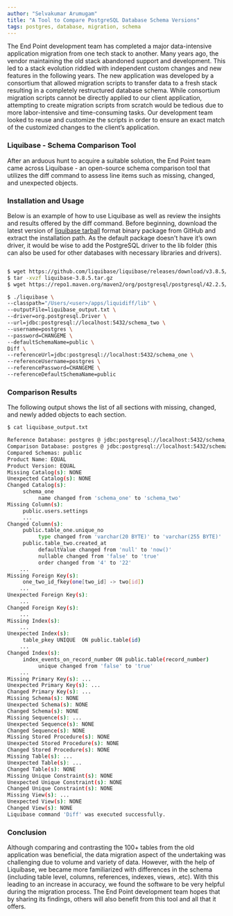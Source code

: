 ```yaml
---
author: "Selvakumar Arumugam"
title: "A Tool to Compare PostgreSQL Database Schema Versions"
tags: postgres, database, migration, schema
---
```



The End Point development team has completed a major data-intensive application migration from one tech stack to another. Many years ago, the vendor maintaining the old stack abandoned support and development. This led to a stack evolution riddled with independent custom changes and new features in the following years. The new application was developed by a consortium that allowed migration scripts to transfer data to a fresh stack resulting in a completely restructured database schema. While consortium migration scripts cannot be directly applied to our client application, attempting to create migration scripts from scratch would be tedious due to more labor-intensive and time-consuming tasks. Our development team looked to reuse and customize the scripts in order to ensure an exact match of the customized changes to the client’s application.


### Liquibase - Schema Comparison Tool

After an arduous hunt to acquire a suitable solution, the End Point team came across Liquibase - an open-source schema comparison tool that utilizes the diff command to assess line items such as missing, changed, and unexpected objects.

### Installation and Usage

Below is an example of how to use Liquibase as well as review the insights and results offered by the diff command. Before beginning, download the latest version of [liquibase tarball](https://github.com/liquibase/liquibase/releases/) format binary package from GitHub and extract the installation path. As the default package doesn't have it’s own driver, it would be wise to add the PostgreSQL driver to the lib folder (this can also be used for other databases with necessary libraries and drivers).


```bash

$ wget https://github.com/liquibase/liquibase/releases/download/v3.8.5/liquibase-3.8.5.tar.gz
$ tar -xvzf liquibase-3.8.5.tar.gz
$ wget https://repo1.maven.org/maven2/org/postgresql/postgresql/42.2.5/postgresql-42.2.5.jar -P lib/

$ ./liquibase \
--classpath="/Users/<user>/apps/liquidiff/lib" \
--outputFile=liquibase_output.txt \
--driver=org.postgresql.Driver \
--url=jdbc:postgresql://localhost:5432/schema_two \
--username=postgres \
--password=CHANGEME \
--defaultSchemaName=public \
Diff \
--referenceUrl=jdbc:postgresql://localhost:5432/schema_one \
--referenceUsername=postgres \
--referencePassword=CHANGEME \
--referenceDefaultSchemaName=public

```

### Comparison Results
The following output shows the list of all sections with missing, changed, and newly added objects to each section.

```bash
$ cat liquibase_output.txt

Reference Database: postgres @ jdbc:postgresql://localhost:5432/schema_one (Default Schema: public)
Comparison Database: postgres @ jdbc:postgresql://localhost:5432/schema_two (Default Schema: public)
Compared Schemas: public
Product Name: EQUAL
Product Version: EQUAL
Missing Catalog(s): NONE
Unexpected Catalog(s): NONE
Changed Catalog(s): 
     schema_one
          name changed from 'schema_one' to 'schema_two'
Missing Column(s): 
     public.users.settings
     ...
Changed Column(s): 
     public.table_one.unique_no
          type changed from 'varchar(20 BYTE)' to 'varchar(255 BYTE)'     
     public.table_two.created_at
          defaultValue changed from 'null' to 'now()'
          nullable changed from 'false' to 'true'
          order changed from '4' to '22'
    ...
Missing Foreign Key(s): 
     one_two_id_fkey(one[two_id] -> two[id])
    ...
Unexpected Foreign Key(s): 
    ...
Changed Foreign Key(s): 
    ...
Missing Index(s): 
    ...
Unexpected Index(s): 
     table_pkey UNIQUE  ON public.table(id)
    ...
Changed Index(s): 
     index_events_on_record_number ON public.table(record_number)
          unique changed from 'false' to 'true'
    ...
Missing Primary Key(s): ...
Unexpected Primary Key(s): ...
Changed Primary Key(s): ...
Missing Schema(s): NONE
Unexpected Schema(s): NONE
Changed Schema(s): NONE
Missing Sequence(s): ...
Unexpected Sequence(s): NONE
Changed Sequence(s): NONE
Missing Stored Procedure(s): NONE
Unexpected Stored Procedure(s): NONE
Changed Stored Procedure(s): NONE
Missing Table(s): ...
Unexpected Table(s): ...
Changed Table(s): NONE
Missing Unique Constraint(s): NONE
Unexpected Unique Constraint(s): NONE
Changed Unique Constraint(s): NONE
Missing View(s): ...
Unexpected View(s): NONE
Changed View(s): NONE
Liquibase command 'Diff' was executed successfully.
```

### Conclusion
Although comparing and contrasting the 100+ tables from the old application was beneficial, the data migration aspect of the undertaking was challenging due to volume and variety of data. However, with the help of Liquibase, we became more familiarized with differences in the schema (including table level, columns, references, indexes, views, .etc). With this leading to an increase in accuracy, we found the software to be very helpful during the migration process. The End Point development team hopes that by sharing its findings, others will also benefit from this tool and all that it offers.